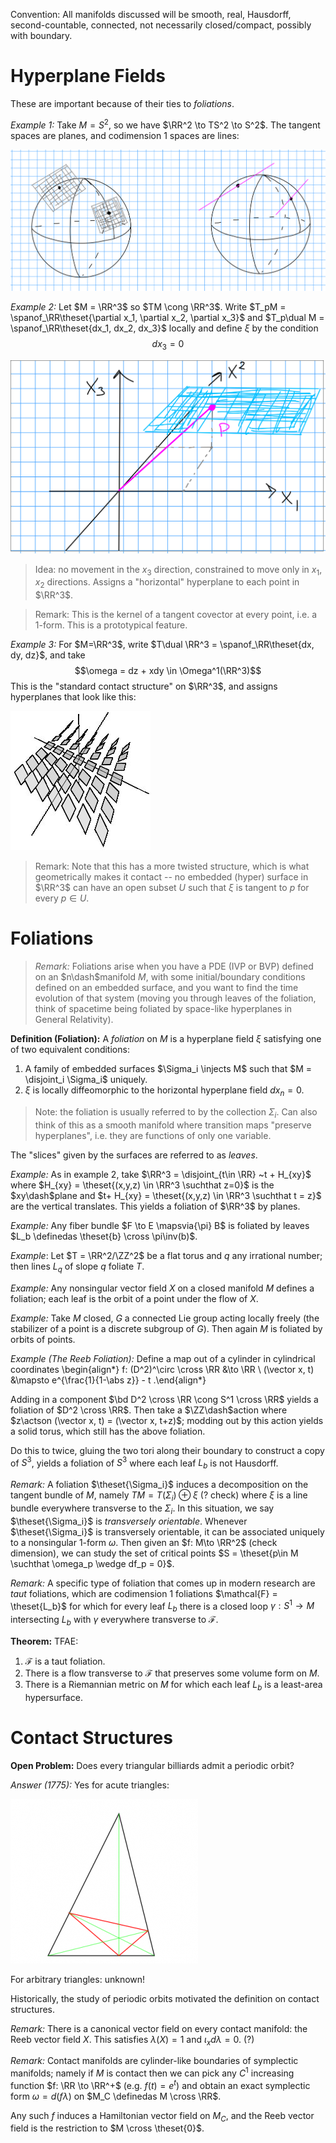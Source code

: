 Convention: 
All manifolds discussed will be smooth, real, Hausdorff, second-countable, connected, not necessarily closed/compact, possibly with boundary.

# Hyperplane Fields

These are important because of their ties to *foliations*.

*Example 1:*
Take $M=S^2$, so we have $\RR^2 \to TS^2 \to S^2$.
The tangent spaces are planes, and codimension 1 spaces are lines:

![](2020-02-01-23-22-51.png)

*Example 2:*
Let $M = \RR^3$ so $TM \cong \RR^3$. 
Write $T_pM = \spanof_\RR\theset{\partial x_1, \partial x_2, \partial x_3}$ and $T_p\dual M = \spanof_\RR\theset{dx_1, dx_2, dx_3}$ locally and define $\xi$ by the condition $$dx_3 = 0$$

![](2020-02-01-22-28-35.png)

> Idea: no movement in the $x_3$ direction, constrained to move only in $x_1, x_2$ directions. Assigns a "horizontal" hyperplane to each point in $\RR^3$.


> Remark: This is the kernel of a tangent covector at every point, i.e. a 1-form. This is a prototypical feature.

*Example 3:*
For $M=\RR^3$, write $T\dual \RR^3 = \spanof_\RR\theset{dx, dy, dz}$, and take $$\omega = dz + xdy \in \Omega^1(\RR^3)$$
This is the "standard contact structure" on $\RR^3$, and assigns hyperplanes that look like this:

![](2020-02-01-22-34-56.png)

> Remark:
> Note that this has a more twisted structure, which is what geometrically makes it contact -- no embedded (hyper) surface in $\RR^3$ can have an open subset $U$ such that $\xi$ is tangent to $p$ for every $p\in U$.

# Foliations

> *Remark:*
> Foliations arise when you have a PDE (IVP or BVP) defined on an $n\dash$manifold $M$, with some initial/boundary conditions defined on an embedded surface, and you want to find the time evolution of that system (moving you through leaves of the foliation, think of spacetime being foliated by space-like hyperplanes in General Relativity).

**Definition (Foliation):**
A *foliation* on $M$ is a hyperplane field $\xi$ satisfying one of two equivalent conditions:

1. A family of embedded surfaces $\Sigma_i \injects M$ such that $M = \disjoint_i \Sigma_i$ uniquely.
2. $\xi$ is locally diffeomorphic to the horizontal hyperplane field $dx_n = 0$.

> Note: the foliation is usually referred to by the collection $\Sigma_i$.
> Can also think of this as a smooth manifold where transition maps "preserve hyperplanes", i.e. they are functions of only one variable.

The "slices" given by the surfaces are referred to as *leaves*.

*Example:*
As in example 2, take $\RR^3 = \disjoint_{t\in \RR} ~t + H_{xy}$ where $H_{xy} = \theset{(x,y,z) \in \RR^3 \suchthat z=0}$ is the $xy\dash$plane and $t+ H_{xy} = \theset{(x,y,z) \in \RR^3 \suchthat t = z}$ are the vertical translates.
This yields a foliation of $\RR^3$ by planes.

*Example:*
Any fiber bundle $F \to E \mapsvia{\pi} B$ is foliated by leaves $L_b \definedas \theset{b} \cross \pi\inv(b)$.

*Example*:
Let $T = \RR^2/\ZZ^2$ be a flat torus and $q$ any irrational number; then lines $L_q$ of slope $q$ foliate $T$.

*Example:*
Any nonsingular vector field $X$ on a closed manifold $M$ defines a foliation; each leaf is the orbit of a point under the flow of $X$.

*Example:*
Take $M$ closed, $G$ a connected Lie group acting locally freely (the stabilizer of a point is a discrete subgroup of $G$). Then again $M$ is foliated by orbits of points.

*Example (The Reeb Foliation):*
Define a map out of a cylinder in cylindrical coordinates
\begin{align*}
f: (D^2)^\circ \cross \RR &\to \RR \\
(\vector x, t) &\mapsto e^{\frac{1}{1-\abs z}} - t
.\end{align*}

Adding in a component $\bd D^2 \cross \RR \cong S^1 \cross \RR$ yields a foliation of $D^2 \cross \RR$.
Then take a $\ZZ\dash$action where $z\actson (\vector x, t) = (\vector x, t+z)$; modding out by this action yields a solid torus, which still has the above foliation.

Do this to twice, gluing the two tori along their boundary to construct a copy of $S^3$, yields a foliation of $S^3$ where each leaf $L_b$ is not Hausdorff.


*Remark:*
A foliation $\theset{\Sigma_i}$ induces a decomposition on the tangent bundle of $M$, namely $TM = T(\Sigma_i) \oplus \xi$ (? check) where $\xi$ is a line bundle everywhere transverse to the $\Sigma_i$. 
In this situation, we say $\theset{\Sigma_i}$ is *transversely orientable*.
Whenever $\theset{\Sigma_i}$ is transversely orientable, it can be associated uniquely to a nonsingular 1-form $\omega$.
Then given an $f: M\to \RR^2$ (check dimension), we can study the set of critical points $S = \theset{p\in M \suchthat \omega_p \wedge df_p = 0}$.

*Remark:*
A specific type of foliation that comes up in modern research are *taut* foliations, which are codimension 1 foliations $\mathcal{F} = \theset{L_b}$ for which for every leaf $L_b$ there is a closed loop $\gamma: S^1 \to M$ intersecting $L_b$ with $\gamma$ everywhere transverse to $\mathcal{F}$.

**Theorem:**
TFAE:

1. $\mathcal{F}$ is a taut foliation.
2. There is a flow transverse to $\mathcal{F}$ that preserves some volume form on $M$.
3. There is a Riemannian metric on $M$ for which each leaf $L_b$ is a least-area hypersurface.

# Contact Structures

**Open Problem:**
Does every triangular billiards admit a periodic orbit?

*Answer (1775):* 
Yes for acute triangles:

![](2020-02-01-23-59-05.png)

For arbitrary triangles: unknown!

Historically, the study of periodic orbits motivated the definition on contact structures.

*Remark:*
There is a canonical vector field on every contact manifold: the Reeb vector field $X$. This satisfies $\lambda(X) = 1$ and $\iota_x d\lambda = 0$. (?)

*Remark:*
Contact manifolds are cylinder-like boundaries of symplectic manifolds; namely if $M$ is contact then we can pick any $C^1$ increasing function $f: \RR \to \RR^+$  (e.g. $f(t) = e^t$) and obtain an exact symplectic form $\omega = d(f\lambda)$ on $M_C \definedas M \cross \RR$.

Any such $f$ induces a Hamiltonian vector field on $M_C$, and the Reeb vector field is the restriction to $M \cross \theset{0}$.


